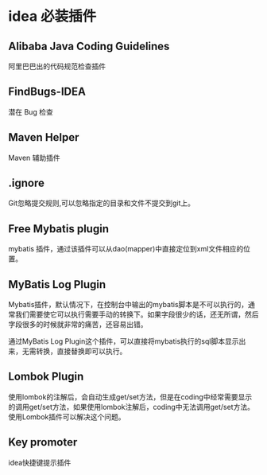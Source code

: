 # idea 必装插件

## Alibaba Java Coding Guidelines 
阿里巴巴出的代码规范检查插件

## FindBugs-IDEA
潜在 Bug 检查

## Maven Helper
Maven 辅助插件

## .ignore
Git忽略提交规则,可以忽略指定的目录和文件不提交到git上。

## Free Mybatis plugin
mybatis 插件，通过该插件可以从dao(mapper)中直接定位到xml文件相应的位置。

## MyBatis Log Plugin
Mybatis插件，默认情况下，在控制台中输出的mybatis脚本是不可以执行的，通常我们需要使它可以执行需要手动的转换下。如果字段很少的话，还无所谓，然后字段很多的时候就非常的痛苦，还容易出错。

通过MyBatis Log Plugin这个插件，可以直接将mybatis执行的sql脚本显示出来，无需转换，直接替换即可以执行。

## Lombok Plugin
使用lombok的注解后，会自动生成get/set方法，但是在coding中经常需要显示的调用get/set方法，如果使用lombok注解后，coding中无法调用get/set方法。使用Lombok插件可以解决这个问题。

## Key promoter
idea快捷键提示插件


